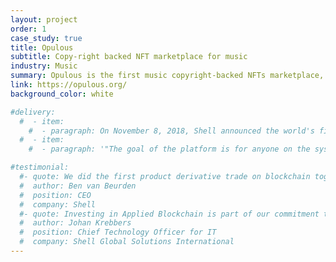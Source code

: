 ```yaml
---
layout: project
order: 1
case_study: true
title: Opulous
subtitle: Copy-right backed NFT marketplace for music
industry: Music
summary: Opulous is the first music copyright-backed NFTs marketplace, that changes how artists can access the funding they need.
link: https://opulous.org/
background_color: white

#delivery:
  #  - item:
    #  - paragraph: On November 8, 2018, Shell announced the world's first oil product derivatives trade using blockchain technology developed with Applied Blockchain. The technology is currently being used within Shell, allowing the company’s various businesses to trade by seeing real time prices from its trading teams.
  #  - item:
    #  - paragraph: '"The goal of the platform is for anyone on the system to be able to look at a particular energy product at any time and understand where it is being traded and at what price. This will allow trades to be executed more quickly and efficiently to manage their business needs and exposures as required" says Martin Ireland, GM Price Risk Management at Shell.'

#testimonial:
  #- quote: We did the first product derivative trade on blockchain together with our partner Applied Blockchain
  #  author: Ben van Beurden
  #  position: CEO
  #  company: Shell
  #- quote: Investing in Applied Blockchain is part of our commitment to use digitalisation to create value in our core business and develop new business models.
  #  author: Johan Krebbers
  #  position: Chief Technology Officer for IT
  #  company: Shell Global Solutions International
---
```

